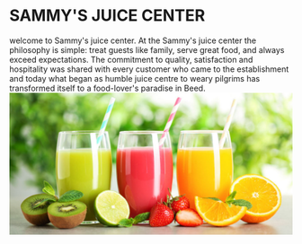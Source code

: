 # SAMMY'S JUICE CENTER
welcome to Sammy's juice center. 
At the Sammy's juice center the philosophy is simple: treat guests like family, serve great food, and always exceed expectations. 
The commitment to quality, satisfaction and hospitality was shared with every customer who came to the establishment and today what began as humble juice centre to weary pilgrims has transformed itself to a food-lover's paradise in Beed.
![Our-juices](/images/verity-pro-03.jpg)